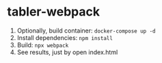 # tabler-webpack

1. Optionally, build container: `docker-compose up -d`
2. Install dependencies: `npm install`
3. Build: `npx webpack`
4. See results, just by open index.html